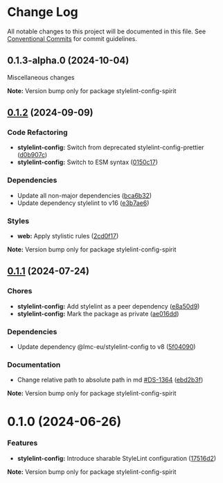# Change Log

All notable changes to this project will be documented in this file.
See [Conventional Commits](https://conventionalcommits.org) for commit guidelines.

<a name="0.1.3-alpha.0"></a>

## 0.1.3-alpha.0 (2024-10-04)

Miscellaneous changes

**Note:** Version bump only for package stylelint-config-spirit

<a name="0.1.2"></a>

## [0.1.2](https://github.com/lmc-eu/spirit-design-system/compare/stylelint-config-spirit@0.1.1...stylelint-config-spirit@0.1.2) (2024-09-09)

### Code Refactoring

- **stylelint-config:** Switch from deprecated stylelint-config-prettier ([d0b907c](https://github.com/lmc-eu/spirit-design-system/commit/d0b907c))
- **stylelint-config:** Switch to ESM syntax ([0150c17](https://github.com/lmc-eu/spirit-design-system/commit/0150c17))

### Dependencies

- Update all non-major dependencies ([bca6b32](https://github.com/lmc-eu/spirit-design-system/commit/bca6b32))
- Update dependency stylelint to v16 ([e3b7ae6](https://github.com/lmc-eu/spirit-design-system/commit/e3b7ae6))

### Styles

- **web:** Apply stylistic rules ([2cd0f17](https://github.com/lmc-eu/spirit-design-system/commit/2cd0f17))

**Note:** Version bump only for package stylelint-config-spirit

<a name="0.1.1"></a>

## [0.1.1](https://github.com/lmc-eu/spirit-design-system/compare/stylelint-config-spirit@0.1.0...stylelint-config-spirit@0.1.1) (2024-07-24)

### Chores

- **stylelint-config:** Add stylelint as a peer dependency ([e8a50d9](https://github.com/lmc-eu/spirit-design-system/commit/e8a50d9))
- **stylelint-config:** Mark the package as private ([ae016dd](https://github.com/lmc-eu/spirit-design-system/commit/ae016dd))

### Dependencies

- Update dependency @lmc-eu/stylelint-config to v8 ([5f04090](https://github.com/lmc-eu/spirit-design-system/commit/5f04090))

### Documentation

- Change relative path to absolute path in md [#DS-1364](https://github.com/lmc-eu/spirit-design-system/issues/DS-1364) ([ebd2b3f](https://github.com/lmc-eu/spirit-design-system/commit/ebd2b3f))

**Note:** Version bump only for package stylelint-config-spirit

<a name="0.1.0"></a>

# 0.1.0 (2024-06-26)

### Features

- **stylelint-config:** Introduce sharable StyleLint configuration ([17516d2](https://github.com/lmc-eu/spirit-design-system/commit/17516d2))

**Note:** Version bump only for package stylelint-config-spirit
